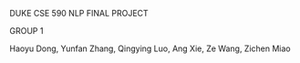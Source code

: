 DUKE CSE 590 NLP FINAL PROJECT

GROUP 1

Haoyu Dong, Yunfan Zhang, Qingying Luo, Ang Xie, Ze Wang, Zichen Miao
